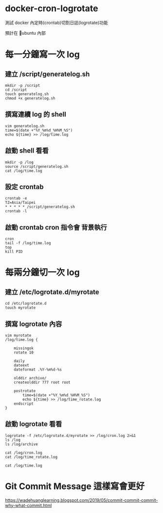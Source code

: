 # docker-cron-logrotate
測試 docker 內定時(crontab)切割日誌(logrotate)功能

預計在 ubuntu 內部

# 每一分鐘寫一次 log

## 建立 /script/generatelog.sh
```
mkdir -p /script
cd /script
touch generatelog.sh
chmod +x generatelog.sh
```

## 撰寫連續 log 的 shell
```
vim generatelog.sh
time=$(date +"%Y_%m%d_%H%M_%S")
echo ${time} >> /log/time.log
```

## 啟動 shell 看看
```
mkdir -p /log
source /script/generatelog.sh
cat /log/time.log
```

## 設定 crontab
```
crontab -e
TZ=Asia/Taipei
* * * * * /script/generatelog.sh
crontab -l
```

## 啟動 crontab cron 指令會 背景執行
```
cron
tail -f /log/time.log
top
kill PID
```

# 每兩分鐘切一次 log

## 建立 /etc/logrotate.d/myrotate
```
cd /etc/logrotate.d
touch myrotate
```

## 撰寫 logrotate 內容
```
vim myrotate
/log/time.log {

    missingok
    rotate 10

    daily
    dateext
    dateformat .%Y-%m%d-%s

    olddir archive/
    createolddir 777 root root

    postrotate
        time=$(date +"%Y_%m%d_%H%M_%S")
        echo ${time} >> /log/time_rotate.log
    endscript
}
```

## 啟動 logrotate 看看
```
logrotate -f /etc/logrotate.d/myrotate >> /log/cron.log 2>&1
ls /log
ls /log/archive

cat /log/cron.log
cat /log/time_rotate.log

cat /log/time.log
```


# Git Commit Message 這樣寫會更好
https://wadehuanglearning.blogspot.com/2019/05/commit-commit-commit-why-what-commit.html
